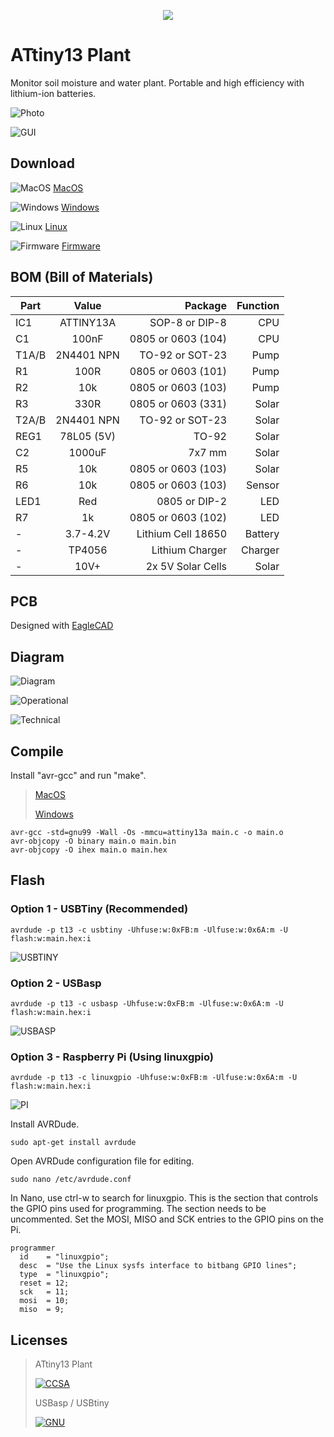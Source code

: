 <p align="center"><img src="img/icon.png?raw=true"></p>

# ATtiny13 Plant

Monitor soil moisture and water plant. Portable and high efficiency with lithium-ion batteries.

![Photo](img/photo.jpg?raw=true)

![GUI](gui/Interface.png?raw=true)

## Download

![MacOS](img/mac.png?raw=true) [MacOS](../../releases/download/1.0/ATtiny13-Plant.dmg)

![Windows](img/win.png?raw=true) [Windows](../../releases/download/1.0/ATtiny13-Plant.zip)

![Linux](img/linux.png?raw=true) [Linux](../../releases/download/1.0/ATtiny13-Plant.tgz)

![Firmware](img/chip.png?raw=true) [Firmware](../../releases/download/1.0/ATtiny13-Plant-Firmware.zip)

## BOM (Bill of Materials)

| Part  | Value      | Package             | Function |
| ----- |:----------:| -------------------:|---------:|
| IC1   | ATTINY13A  | SOP-8 or DIP-8      | CPU      |
| C1    | 100nF      | 0805 or 0603 (104)  | CPU      |
| T1A/B | 2N4401 NPN | TO-92 or SOT-23     | Pump     |
| R1    | 100R       | 0805 or 0603 (101)  | Pump     |
| R2    | 10k        | 0805 or 0603 (103)  | Pump     |
| R3    | 330R       | 0805 or 0603 (331)  | Solar    |
| T2A/B | 2N4401 NPN | TO-92 or SOT-23     | Solar    |
| REG1  | 78L05 (5V) | TO-92               | Solar    |
| C2    | 1000uF     | 7x7 mm              | Solar    |
| R5    | 10k        | 0805 or 0603 (103)  | Solar    |
| R6    | 10k        | 0805 or 0603 (103)  | Sensor   |
| LED1  | Red        | 0805 or DIP-2       | LED      |
| R7    | 1k         | 0805 or 0603 (102)  | LED      |
| -     | 3.7-4.2V   | Lithium Cell 18650  | Battery  |
| -     | TP4056     | Lithium Charger     | Charger  |
| -     | 10V+       | 2x 5V Solar Cells   | Solar    |

## PCB

Designed with [EagleCAD](https://www.autodesk.com/products/eagle/free-download)

## Diagram

![Diagram](img/diagram.png?raw=true)

![Operational](img/diagram2.png?raw=true)

![Technical](img/technical.png?raw=true)

## Compile

Install "avr-gcc" and run "make".

> [MacOS](https://ww1.microchip.com/downloads/en/DeviceDoc/avr8-gnu-toolchain-osx-3.6.2.503-darwin.any.x86_64.tar.gz)
>
> [Windows](https://ww1.microchip.com/downloads/en/DeviceDoc/avr8-gnu-toolchain-3.6.2.1759-win32.any.x86.zip)

```
avr-gcc -std=gnu99 -Wall -Os -mmcu=attiny13a main.c -o main.o
avr-objcopy -O binary main.o main.bin
avr-objcopy -O ihex main.o main.hex
```

## Flash

### Option 1 - USBTiny (Recommended)
```
avrdude -p t13 -c usbtiny -Uhfuse:w:0xFB:m -Ulfuse:w:0x6A:m -U flash:w:main.hex:i
```

![USBTINY](img/attiny_programmer_usbtiny.png?raw=true)

### Option 2 - USBasp
```
avrdude -p t13 -c usbasp -Uhfuse:w:0xFB:m -Ulfuse:w:0x6A:m -U flash:w:main.hex:i
```

![USBASP](img/attiny_programmer_usbasp.png?raw=true)

### Option 3 - Raspberry Pi (Using linuxgpio)
```
avrdude -p t13 -c linuxgpio -Uhfuse:w:0xFB:m -Ulfuse:w:0x6A:m -U flash:w:main.hex:i
```

![PI](img/attiny_programmer_pi.png?raw=true)

Install AVRDude.
```
sudo apt-get install avrdude
```
Open AVRDude configuration file for editing.
```
sudo nano /etc/avrdude.conf
```
In Nano, use ctrl-w to search for linuxgpio. This is the section that controls the GPIO pins used for programming. The section needs to be uncommented. Set the MOSI, MISO and SCK entries to the GPIO pins on the Pi.
```
programmer
  id    = "linuxgpio";
  desc  = "Use the Linux sysfs interface to bitbang GPIO lines";
  type  = "linuxgpio";
  reset = 12;
  sck   = 11;
  mosi  = 10;
  miso  = 9;
```

## Licenses

> ATtiny13 Plant
>
> [![CCSA](https://licensebuttons.net/l/by-sa/4.0/88x31.png)](https://creativecommons.org/licenses/by-sa/4.0/legalcode)
>
> USBasp / USBtiny
>
> [![GNU](https://upload.wikimedia.org/wikipedia/commons/thumb/2/22/Heckert_GNU_white.svg/38px-Heckert_GNU_white.svg.png)](https://www.gnu.org/licenses/)
